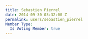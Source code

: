 ```yaml
---
title: Sebastien Pierrel
date: 2014-09-30 03:32:00 Z
permalink: users/sebastien_pierrel
Member Type:
  Is Voting Member: true
---
```


